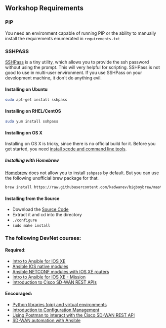 ## Workshop Requirements

### PIP

You need an environment capable of running PIP or the ability to manually install the requirements enumerated in `requirements.txt`

### SSHPASS


[SSHPass](http://www.cyberciti.biz/faq/noninteractive-shell-script-ssh-password-provider/) is a tiny utility, which allows you to provide the ssh password without using the prompt. This will very helpful for scripting. SSHPass is not good to use in multi-user environment. If you use SSHPass on your development machine, it don't do anything evil.

#### Installing on Ubuntu

```bash
sudo apt-get install sshpass
```
    
#### Installing on RHEL/CentOS

```bash
sudo yum install sshpass
```
    
#### Installing on OS X

Installing on OS X is tricky, since there is no official build for it. Before you get started, you need [install xcode and command line tools](http://guide.macports.org/chunked/installing.xcode.html).

##### Installing with Homebrew

[Homebrew](http://brew.sh/) does not allow you to install `sshpass` by default. But you can use the following unofficial brew package for that.

```bash
brew install https://raw.githubusercontent.com/kadwanev/bigboybrew/master/Library/Formula/sshpass.rb
```
      
#### Installing from the Source

* Download the [Source Code](http://sourceforge.net/projects/sshpass/)
* Extract it and cd into the directory
* `./configure`
* `sudo make install`

### The following DevNet courses:

#### Required:
* [Intro to Ansible for IOS XE ](https://learninglabs.cisco.com/modules/intro-ansible-iosxe/ansible-overview/step/1)
* [Ansible IOS native modules](https://learninglabs.cisco.com/modules/intro-ansible-iosxe/ansible-ios-modules/step/1)
* [Ansible NETCONF modules with IOS XE routers](https://learninglabs.cisco.com/modules/intro-ansible-iosxe/ansible-netconf/step/1)
* [Intro to Ansible for IOS XE - Mission](https://learninglabs.cisco.com/modules/intro-ansible-iosxe/ansible-mission/step/1)
* [Introduction to Cisco SD-WAN REST APIs ](https://learninglabs.cisco.com/modules/sd-wan/intro-sd-wan-rest-api/step/1)

#### Encouraged:
* [Python libraries (pip) and virtual environments](https://learninglabs.cisco.com/modules/home-lab-desktop/02-pip-ve-02-home-lab-pip-virtual-environment/step/1)
* [Introduction to Configuration Management](https://learninglabs.cisco.com/modules/sdx-ansible-intro/ansible-01_config-mgmt-intro/step/1)
* [Using Postman to interact with the Cisco SD-WAN REST API](https://learninglabs.cisco.com/modules/sd-wan/sd-wan-rest-api-postman/step/1)
* [SD-WAN automation with Ansible ](https://learninglabs.cisco.com/modules/sd-wan/sdwan_automation_with_ansible/step/1)
